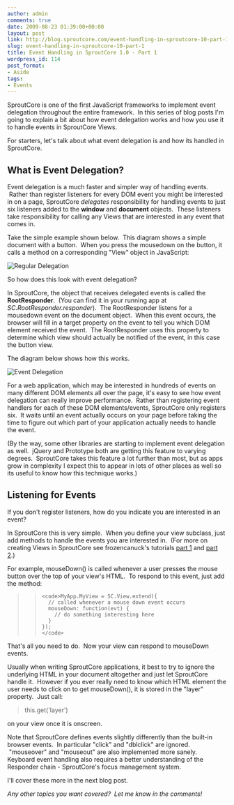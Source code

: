 ```yaml
---
author: admin
comments: true
date: 2009-08-23 01:39:00+00:00
layout: post
link: http://blog.sproutcore.com/event-handling-in-sproutcore-10-part-1/
slug: event-handling-in-sproutcore-10-part-1
title: Event Handling in SproutCore 1.0 - Part 1
wordpress_id: 114
post_format:
- Aside
tags:
- Events
---
```


SproutCore is one of the first JavaScript frameworks to implement event delegation throughout the entire framework.  In this series of blog posts I'm going to explain a bit about how event delegation works and how you use it to handle events in SproutCore Views.




For starters, let's talk about what event delegation is and how its handled in SproutCore.




## What is Event Delegation?




Event delegation is a much faster and simpler way of handling events.  Rather than register listeners for every DOM event you might be interested in on a page, SproutCore _delegates_ responsibility for handling events to just six listeners added to the **window** and **document** objects.  These listeners take responsibility for calling any Views that are interested in any event that comes in.




Take the simple example shown below.  This diagram shows a simple document with a button.  When you press the mousedown on the button, it calls a method on a corresponding "View" object in JavaScript:




![Regular Delegation](http://idisk.me.com/charlesjolley/Public/Pictures/Skitch/skitched-20090822-180850.png)




So how does this look with event delegation?




In SproutCore, the object that receives delegated events is called the **RootResponder**.  (You can find it in your running app at _SC.RootResponder.responder_).  The RootResponder listens for a mousedown event on the document object.  When this event occurs, the browser will fill in a target property on the event to tell you which DOM element received the event.  The RootResponder uses this property to determine which view should actually be notified of the event, in this case the button view.


<!-- more -->


The diagram below shows how this works.




![Event Delegation](http://idisk.me.com/charlesjolley/Public/Pictures/Skitch/skitched-20090822-181433.png)




For a web application, which may be interested in hundreds of events on many different DOM elements all over the page, it's easy to see how event delegation can really improve performance.  Rather than registering event handlers for each of these DOM elements/events, SproutCore only registers six.  It waits until an event actually occurs on your page before taking the time to figure out which part of your application actually needs to handle the event.




(By the way, some other libraries are starting to implement event delegation as well.  jQuery and Prototype both are getting this feature to varying degrees.  SproutCore takes this feature a lot further than most, but as apps grow in complexity I expect this to appear in lots of other places as well so its useful to know how this technique works.)




## Listening for Events




If you don't register listeners, how do you indicate you are interested in an event?




In SproutCore this is very simple.  When you define your view subclass, just add methods to handle the events you are interested in.  (For more on creating Views in SproutCore see frozencanuck's tutorials [part 1](http://frozencanuck.wordpress.com/2009/08/14/creating-a-simple-custom-view-in-sproutcore-part1/) and [part 2](http://frozencanuck.wordpress.com/2009/08/16/creating-a-simple-custom-view-in-sproutcore-part2/).)




For example, mouseDown() is called whenever a user presses the mouse button over the top of your view's HTML.  To respond to this event, just add the method:




<blockquote>

>     
>     <code>MyApp.MyView = SC.View.extend({
>       // called whenever a mouse down event occurs
>       mouseDown: function(evt) {
>         // do something interesting here
>       }
>     });
>     </code>
> 
> 
</blockquote>




That's all you need to do.  Now your view can respond to mouseDown events.




Usually when writing SproutCore applications, it best to try to ignore the underlying HTML in your document altogether and just let SproutCore handle it.  However if you ever really need to know which HTML element the user needs to click on to get mouseDown(), it is stored in the "layer" property.  Just call:




<blockquote>this.get('layer')</blockquote>




on your view once it is onscreen.




Note that SproutCore defines events slightly differently than the built-in browser events.  In particular "click" and "dblclick" are ignored.  "mouseover" and "mouseout" are also implemented more sanely.   Keyboard event handling also requires a better understanding of the Responder chain - SproutCore's focus management system.




I'll cover these more in the next blog post.




_Any other topics you want covered?  Let me know in the comments!_
